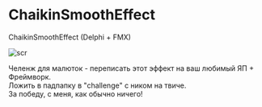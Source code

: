 # ChaikinSmoothEffect
ChaikinSmoothEffect (Delphi + FMX)

![scr](scr.gif)

Челенж для малюток - переписать этот эффект на ваш любимый ЯП + Фреймворк.  
Ложить в падпапку в "challenge" с ником на твиче.  
За победу, с меня, как обычно ничего!  
